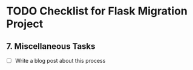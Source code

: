# TODO Checklist for Flask Migration Project

## 7. Miscellaneous Tasks
- [ ] Write a blog post about this process
